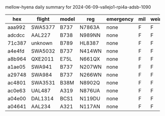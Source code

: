 mellow-hyena daily summary for 2024-06-09-vallejo1-rpi4a-adsb-1090

|hex|flight|model|reg|emergency|mil|weirdo|
|--|--|--|--|--|--|--|
|aaa992|SWA5377|B737|N7863A|none|F|F|
|adcdcc|AAL227|B738|N989NN|none|F|F|
|71c387|unknown|B789|HL8387|none|F|F|
|a4e4fd|SWA5032|B737|N414WN|none|F|F|
|a8b964|QXE2011|E75L|N661QX|none|F|F|
|a1ae05|SWA941|B737|N207WN|none|F|F|
|a29748|SWA984|B737|N266WN|none|F|F|
|ac4801|SWA3531|B38M|N8902Q|none|F|F|
|ac0e63|UAL487|A319|N876UA|none|F|F|
|a04e00|DAL1314|BCS1|N119DU|none|F|F|
|a04641|AAL234|A321|N117AN|none|F|F|
